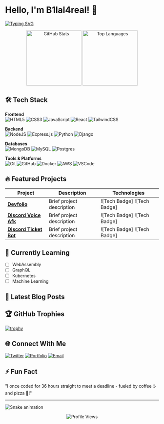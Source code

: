 # Hello, I'm B1lal4real! 👋

[![Typing SVG](https://readme-typing-svg.demolab.com?font=Fira+Code&size=30&duration=4000&pause=1000&color=38BDD8&center=true&vCenter=true&width=1000&lines=Passionate+%7C+Creative+%7C+Problem+Solver;Full+Stack+Developer+%7C+Open+Source+Enthusiast;Turning+ideas+into+reality+with+code)](https://git.io/typing-svg)

<div align="center">
  <img src="https://github-readme-stats.vercel.app/api?username=b1lal4real&show_icons=true&theme=radical" alt="GitHub Stats" height="180">
  <img src="https://github-readme-stats.vercel.app/api/top-langs/?username=b1lal4real&layout=compact&theme=radical" alt="Top Languages" height="180">
</div>

## 🛠️ Tech Stack

**Frontend**  
![HTML5](https://img.shields.io/badge/html5-%23E34F26.svg?style=for-the-badge&logo=html5&logoColor=white)
![CSS3](https://img.shields.io/badge/css3-%231572B6.svg?style=for-the-badge&logo=css3&logoColor=white)
![JavaScript](https://img.shields.io/badge/javascript-%23323330.svg?style=for-the-badge&logo=javascript&logoColor=%23F7DF1E)
![React](https://img.shields.io/badge/react-%2320232a.svg?style=for-the-badge&logo=react&logoColor=%2361DAFB)
![TailwindCSS](https://img.shields.io/badge/tailwindcss-%2338B2AC.svg?style=for-the-badge&logo=tailwind-css&logoColor=white)

**Backend**  
![NodeJS](https://img.shields.io/badge/node.js-6DA55F?style=for-the-badge&logo=node.js&logoColor=white)
![Express.js](https://img.shields.io/badge/express.js-%23404d59.svg?style=for-the-badge&logo=express&logoColor=%2361DAFB)
![Python](https://img.shields.io/badge/python-3670A0?style=for-the-badge&logo=python&logoColor=ffdd54)
![Django](https://img.shields.io/badge/django-%23092E20.svg?style=for-the-badge&logo=django&logoColor=white)

**Databases**  
![MongoDB](https://img.shields.io/badge/MongoDB-%234ea94b.svg?style=for-the-badge&logo=mongodb&logoColor=white)
![MySQL](https://img.shields.io/badge/mysql-%2300f.svg?style=for-the-badge&logo=mysql&logoColor=white)
![Postgres](https://img.shields.io/badge/postgres-%23316192.svg?style=for-the-badge&logo=postgresql&logoColor=white)

**Tools & Platforms**  
![Git](https://img.shields.io/badge/git-%23F05033.svg?style=for-the-badge&logo=git&logoColor=white)
![GitHub](https://img.shields.io/badge/github-%23121011.svg?style=for-the-badge&logo=github&logoColor=white)
![Docker](https://img.shields.io/badge/docker-%230db7ed.svg?style=for-the-badge&logo=docker&logoColor=white)
![AWS](https://img.shields.io/badge/AWS-%23FF9900.svg?style=for-the-badge&logo=amazon-aws&logoColor=white)
![VSCode](https://img.shields.io/badge/VS_Code-0078D4?style=for-the-badge&logo=visual%20studio%20code&logoColor=white)

## 🔥 Featured Projects

| Project | Description | Technologies |
|---------|-------------|--------------|
| **[Devfolio](https://github.com/b1lal4real/devfolio)** | Brief project description | ![Tech Badge] ![Tech Badge] |
| **[Discord Voice Afk](https://github.com/b1lal4real/discord-voice-afk)** | Brief project description | ![Tech Badge] ![Tech Badge] |
| **[Discord Ticket Bot](https://github.com/b1lal4real/discord-ticket-bot)** | Brief project description | ![Tech Badge] ![Tech Badge] |

## 🌱 Currently Learning

- [ ] WebAssembly
- [ ] GraphQL
- [ ] Kubernetes
- [ ] Machine Learning

## 📝 Latest Blog Posts



## 🏆 GitHub Trophies

[![trophy](https://github-profile-trophy.vercel.app/?username=YOUR_USERNAME&theme=onedark&row=1&column=7)](https://github.com/ryo-ma/github-profile-trophy)

## 🌐 Connect With Me

[![Twitter](https://img.shields.io/badge/Twitter-%231DA1F2.svg?style=for-the-badge&logo=Twitter&logoColor=white)](https://twitter.com/b1lal4reale)
[![Portfolio](https://img.shields.io/badge/Portfolio-%23000000.svg?style=for-the-badge&logo=firefox&logoColor=#FF7139)](https://ervan.rf.gd/?i=1)
[![Email](https://img.shields.io/badge/Email-D14836?style=for-the-badge&logo=gmail&logoColor=white)](mailto:bilalhafdi4@gmail.com)

## ⚡ Fun Fact

"I once coded for 36 hours straight to meet a deadline - fueled by coffee ☕ and pizza 🍕!"

---
![Snake animation](https://github.com/YOUR_USERNAME/YOUR_USERNAME/blob/output/github-contribution-grid-snake.svg)

<p align="center">
  <img src="https://komarev.com/ghpvc/?username=YOUR_USERNAME&label=Profile+Views&color=blueviolet&style=flat" alt="Profile Views" />
</p>
